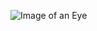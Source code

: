 ![Image of an Eye](https://lh4.googleusercontent.com/r8PYUapc9sMZrRk-Yix88cOWE-t3sQTwjdI1927dY6e1xtYTTeD2Jt0ARkj4fRCqfQuoKy9eC__gjBwaSXk4=w1919-h963)

